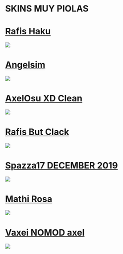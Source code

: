 # SKINS MUY PIOLAS
# [Rafis Haku](https://www.dropbox.com/s/r28jmvej20zg4ys/Rafis%20Haku.osk?dl=0) 
![](https://imgur.com/uAinn2y)

# [Angelsim](https://www.dropbox.com/s/ca5qlf9tgpegx7y/Angelsim.osk?dl=0) 
![](https://imgur.com/4Lt3sdT)

# [AxelOsu XD Clean](https://www.dropbox.com/s/f1qlu6mroioq5s4/Axelosu%20XD%20Clean.osk?dl=0) 
![](https://imgur.com/aSJKiNy)

# [Rafis But Clack](https://www.dropbox.com/s/o8jjoc024ko7z9j/Rafis%20but%20clack.osk?dl=0) 
![](https://imgur.com/LzJEmct)

# [Spazza17 DECEMBER 2019](https://www.dropbox.com/s/rpcae9gknvxqeot/Spazza17%20DECEMBER%202019.osk?dl=0) 
![](https://imgur.com/KbEULkk)

# [Mathi Rosa](https://www.dropbox.com/s/ntctnxk60zjijib/Mathi%20Rosa.osk?dl=0) 
![](https://imgur.com/undefined)

# [Vaxei NOMOD axel](https://www.dropbox.com/s/vyhip3923cjcb7t/Vaxei%20nomod%20AXEL.osk?dl=0) 
![](https://imgur.com/zrWfqFJ)
